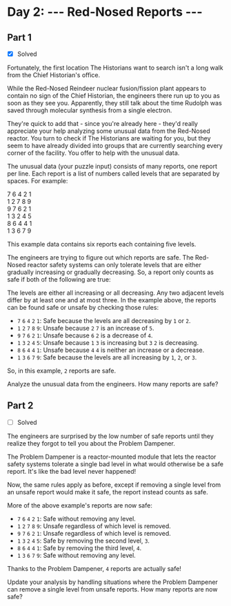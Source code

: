 # Day 2: --- Red-Nosed Reports ---

## Part 1

- [X] Solved

Fortunately, the first location The Historians want to search isn't a long walk from the Chief Historian's office.

While the Red-Nosed Reindeer nuclear fusion/fission plant appears to contain no sign of the Chief Historian, the engineers there run up to you as soon as they see you. Apparently, they still talk about the time Rudolph was saved through molecular synthesis from a single electron.

They're quick to add that - since you're already here - they'd really appreciate your help analyzing some unusual data from the Red-Nosed reactor. You turn to check if The Historians are waiting for you, but they seem to have already divided into groups that are currently searching every corner of the facility. You offer to help with the unusual data.

The unusual data (your puzzle input) consists of many reports, one report per line. Each report is a list of numbers called levels that are separated by spaces. For example:

7 6 4 2 1  
1 2 7 8 9  
9 7 6 2 1  
1 3 2 4 5  
8 6 4 4 1  
1 3 6 7 9  

This example data contains six reports each containing five levels.

The engineers are trying to figure out which reports are safe. The Red-Nosed reactor safety systems can only tolerate levels that are either gradually increasing or gradually decreasing. So, a report only counts as safe if both of the following are true:

The levels are either all increasing or all decreasing.
Any two adjacent levels differ by at least one and at most three.
In the example above, the reports can be found safe or unsafe by checking those rules:

- `7` `6` `4` `2` `1`: Safe because the levels are all decreasing by `1` or `2`.
- `1` `2` `7` `8` `9`: Unsafe because `2` `7` is an increase of `5`.
- `9` `7` `6` `2` `1`: Unsafe because `6` `2` is a decrease of `4`.
- `1` `3` `2` `4` `5`: Unsafe because `1` `3` is increasing but `3` `2` is decreasing.
- `8` `6` `4` `4` `1`: Unsafe because `4` `4` is neither an increase or a decrease.
- `1` `3` `6` `7` `9`: Safe because the levels are all increasing by `1`, `2`, or `3`.

So, in this example, `2` reports are safe.

Analyze the unusual data from the engineers. How many reports are safe?

## Part 2

- [ ] Solved

The engineers are surprised by the low number of safe reports until they realize they forgot to tell you about the Problem Dampener.

The Problem Dampener is a reactor-mounted module that lets the reactor safety systems tolerate a single bad level in what would otherwise be a safe report. It's like the bad level never happened!

Now, the same rules apply as before, except if removing a single level from an unsafe report would make it safe, the report instead counts as safe.

More of the above example's reports are now safe:

- `7` `6` `4` `2` `1`: Safe without removing any level.
- `1` `2` `7` `8` `9`: Unsafe regardless of which level is removed.
- `9` `7` `6` `2` `1`: Unsafe regardless of which level is removed.
- `1` `3` `2` `4` `5`: Safe by removing the second level, `3`.
- `8` `6` `4` `4` `1`: Safe by removing the third level, `4`.
- `1` `3` `6` `7` `9`: Safe without removing any level.

Thanks to the Problem Dampener, `4` reports are actually safe!

Update your analysis by handling situations where the Problem Dampener can remove a single level from unsafe reports. How many reports are now safe?
